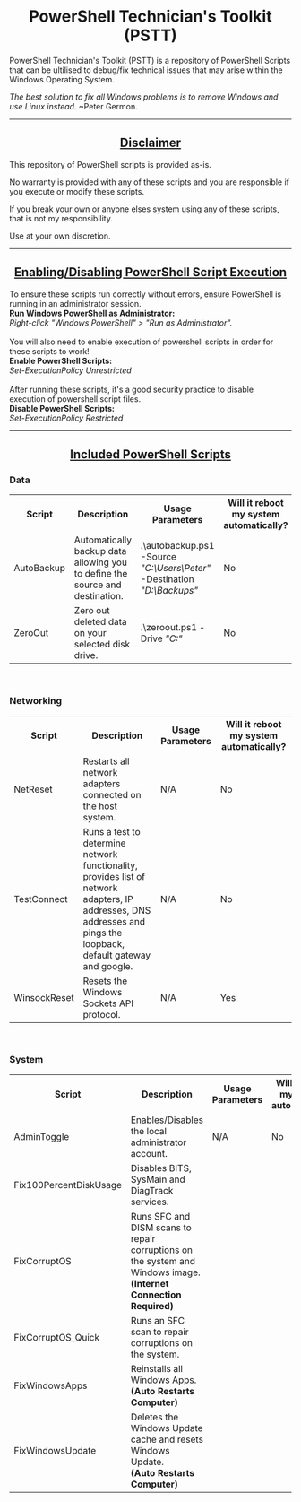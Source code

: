 # <h1 align="center">PowerShell Technician's Toolkit (PSTT)</h1>
PowerShell Technician's Toolkit (PSTT) is a repository of PowerShell Scripts that can be ultilised to debug/fix technical issues that may arise within the Windows Operating System.
<br>

<i>The best solution to fix all Windows problems is to remove Windows and use Linux instead.</i> ~Peter Germon.

----------------------------------------------------------------------------------------------------------------------
<h2 align="center"><ins>Disclaimer</ins></h2>


This repository of PowerShell scripts is provided as-is. 


No warranty is provided with any of these scripts and you are responsible if you execute or modify these scripts. 


If you break your own or anyone elses system using any of these scripts, that is not my responsibility. 


Use at your own discretion.

----------------------------------------------------------------------------------------------------------------------
<h2 align="center"><ins>Enabling/Disabling PowerShell Script Execution</ins></h2>
To ensure these scripts run correctly without errors, ensure PowerShell is running in an administrator session.
<br><b>Run Windows PowerShell as Administrator:</b>
<br><i>Right-click "Windows PowerShell" > "Run as Administrator".</i>
<br>
<br>
You will also need to enable execution of powershell scripts in order for these scripts to work!
<br>
<b>Enable PowerShell Scripts:</b>
<br><i>Set-ExecutionPolicy Unrestricted</i>
<br>
<br>
After running these scripts, it's a good security practice to disable execution of powershell script files.
<br>
<b>Disable PowerShell Scripts:</b>
<br><i>Set-ExecutionPolicy Restricted</i>
<br>

----------------------------------------------------------------------------------------------------------------------
<h2 align="center"><ins>Included PowerShell Scripts</ins></h2>
<h3>Data</h3>
<table style="width:100%">
  <tr>
    <th>Script</th>
    <th>Description</th> 
    <th>Usage Parameters</th>
    <th>Will it reboot my system automatically?</th>
  </tr>
  <tr>
    <td>AutoBackup</td>
    <td>Automatically backup data allowing you to define the source and destination.</td>
    <td>.\autobackup.ps1 -Source <i>"C:\Users\Peter"</i> -Destination <i>"D:\Backups"</i> </td>
    <td>No</td>
  </tr>
    <tr>
    <td>ZeroOut</td>
    <td>Zero out deleted data on your selected disk drive.</td>
    <td>.\zeroout.ps1 -Drive <i>"C:"</i></td>
    <td>No</td>
  </tr>
 </table>
<br>
<h3>Networking</h3>
<table style="width:100%">
  <tr>
    <th>Script</th>
    <th>Description</th>
    <th>Usage Parameters</th>
    <th>Will it reboot my system automatically?</th>
  </tr>
  <tr>
    <td>NetReset</td>
    <td>Restarts all network adapters connected on the host system.</td>
    <td>N/A</td>
    <td>No</td>
  </tr>
    <tr>
    <td>TestConnect</td>
    <td>Runs a test to determine network functionality, provides list of network adapters, IP addresses, DNS addresses and pings the loopback, default gateway and google.</td>
    <td>N/A</td>
    <td>No</td>
  </tr>
    <tr>
    <td>WinsockReset</td>
    <td>Resets the Windows Sockets API protocol.</td>
    <td>N/A</td>
    <td>Yes</td>
  </tr>
</table>
<br>
<h3>System</h3>
<table style="width:100%">
    <tr>
    <th>Script</th>
    <th>Description</th>
    <th>Usage Parameters</th>
    <th>Will it reboot my system automatically?</th> 
  </tr>
  <tr>
    <td>AdminToggle</td>
    <td>Enables/Disables the local administrator account.</td>
    <td>N/A</td>
    <td>No</td>
  </tr>
  <tr>
    <td>Fix100PercentDiskUsage</td>
    <td>Disables BITS, SysMain and DiagTrack services.</td>
  </tr>
  <tr>
    <td>FixCorruptOS</td>
    <td>Runs SFC and DISM scans to repair corruptions on the system and Windows image. <br><b>(Internet Connection Required)</b></td>
  </tr>
    <tr>
    <td>FixCorruptOS_Quick</td>
    <td>Runs an SFC scan to repair corruptions on the system.</td>
  </tr>
    <tr>
    <td>FixWindowsApps</td>
    <td>Reinstalls all Windows Apps.<br><b>(Auto Restarts Computer)</b></td>
  </tr>
    <tr>
    <td>FixWindowsUpdate</td>
    <td>Deletes the Windows Update cache and resets Windows Update.<br><b>(Auto Restarts Computer)</b></td>
  </tr>
 </table>
